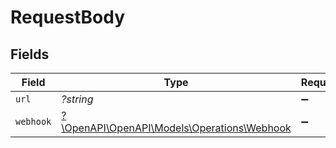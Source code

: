 # RequestBody


## Fields

| Field                                                                             | Type                                                                              | Required                                                                          | Description                                                                       |
| --------------------------------------------------------------------------------- | --------------------------------------------------------------------------------- | --------------------------------------------------------------------------------- | --------------------------------------------------------------------------------- |
| `url`                                                                             | *?string*                                                                         | :heavy_minus_sign:                                                                | N/A                                                                               |
| `webhook`                                                                         | [?\OpenAPI\OpenAPI\Models\Operations\Webhook](../../Models/Operations/Webhook.md) | :heavy_minus_sign:                                                                | N/A                                                                               |